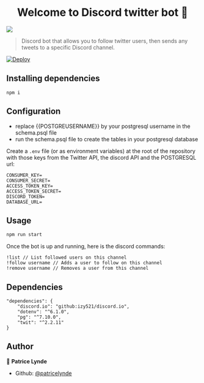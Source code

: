 <h1 align="center">Welcome to Discord twitter bot 👋</h1>
<p>
  <img src="https://img.shields.io/badge/version-1.0.0-blue.svg?cacheSeconds=2592000" />
</p>

> Discord bot that allows you to follow twitter users, then sends any tweets to a specific Discord channel.

[![Deploy](https://www.herokucdn.com/deploy/button.svg)](https://heroku.com/deploy?template=https://github.com/patricelynde/DiscordTwitterBot)

## Installing dependencies

```
npm i
```

## Configuration

- replace {{POSTGREUSERNAME}} by your postgresql username in the schema.psql file
- run the schema.psql file to create the tables in your postgresql database

Create a `.env` file (or as environment variables) at the root of the repository with those keys from the Twitter API, the discord API and the POSTGRESQL url:
```
CONSUMER_KEY=
CONSUMER_SECRET=
ACCESS_TOKEN_KEY=
ACCESS_TOKEN_SECRET=
DISCORD_TOKEN=
DATABASE_URL=
```

## Usage

```sh
npm run start
```

Once the bot is up and running, here is the discord commands:
```
!list // List followed users on this channel
!follow username // Adds a user to follow on this channel
!remove username // Removes a user from this channel
```

## Dependencies

```
"dependencies": {
    "discord.io": "github:izy521/discord.io",
    "dotenv": "^6.1.0",
    "pg": "^7.10.0",
    "twit": "^2.2.11"
}
```

## Author

👤 **Patrice Lynde**

* Github: [@patricelynde](https://github.com/patricelynde)
